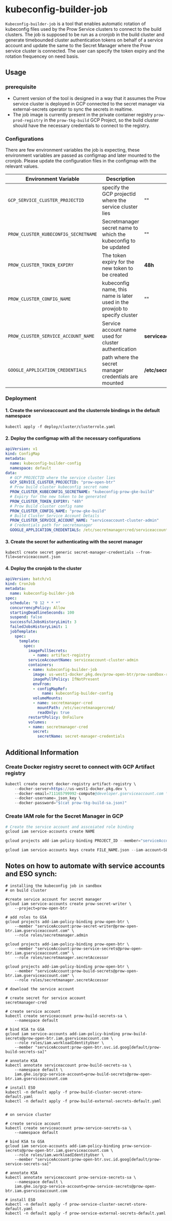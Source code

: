 # kubeconfig-builder-job

`Kubeconfig-builder-job` is a tool that enables automatic rotation of kubeconfig files used by the Prow Service clusters to connect to the build clusters. The job is supposed to be run as a cronjob in the build cluster and generate timebounded cluster authentication tokens on behalf of a service account and update the same to the Secret Manager where the Prow service cluster is connected. The user can specify the token expiry and the rotation frequencey on need basis.

## Usage

### prerequisite

- Current version of the tool is designed in a way that it assumes the Prow service cluster is deployed in GCP connected to the secret manager via external-secrets operator to sync the secrets in realtime.
- The job image is currently present in the private container registry `prow-prod-registry` in the `prow-tkg-build` GCP Project, so the build cluster should have the necessary credentials to connect to the registry.

### Configurations

There are few environment variables the job is expecting, these environment variables are passed as configmap and later mounted to the cronjob. Please update the configuration files in the configmap with the relevant values.

| Environment Variable | Description | Default |
| --- | --- | --- |
| `GCP_SERVICE_CLUSTER_PROJECTID` | specify the GCP projectId where the service cluster lies | "" |
| `PROW_CLUSTER_KUBECONFIG_SECRETNAME` | Secretmanager secret name to which the kubeconfig to be updated | "" |
| `PROW_CLUSTER_TOKEN_EXPIRY` | The token expiry for the new token to be created | **48h** |
| `PROW_CLUSTER_CONFIG_NAME` | kubeconfig name, this name is later used in the prowjob to specify cluster | "" |
| `PROW_CLUSTER_SERVICE_ACCOUNT_NAME` | Service account name used for cluster authentication | **serviceaccount-cluster-admin** |
| `GOOGLE_APPLICATION_CREDENTIALS` | path where the secret manager credentials are mounted | **/etc/secretmanagercred/serviceaccount.json** |

### Deployment

#### 1. Create the serviceaccount and the clusterrole bindings in the default namespace

`kubectl apply -f deploy/cluster/clusterrole.yaml`

#### 2. Deploy the configmap with all the necessary configurations

```yaml
apiVersion: v1
kind: ConfigMap
metadata:
  name: kubeconfig-builder-config
  namespace: default
data:
  # GCP PROJECTID where the service cluster lies
  GCP_SERVICE_CLUSTER_PROJECTID: "prow-open-btr"
  # Prow build cluster kubeconfig secret name
  PROW_CLUSTER_KUBECONFIG_SECRETNAME: "kubeconfig-prow-gke-build"
  # Expiry for the new token to be generated
  PROW_CLUSTER_TOKEN_EXPIRY: "48h"
  # Prow Build cluster config name
  PROW_CLUSTER_CONFIG_NAME: "prow-gke-build"
  # Build Cluster Service Account Details
  PROW_CLUSTER_SERVICE_ACCOUNT_NAME: "serviceaccount-cluster-admin"   
  # Credentials path for secretmanager
  GOOGLE_APPLICATION_CREDENTIALS: /etc/secretmanagercred/serviceaccount.json      
```

#### 3. Create the secret for authenticating with the secret manager

`kubectl create secret generic secret-manager-credentials --from-file=serviceaccount.json`

#### 4. Deploy the cronjob to the cluster

```yaml
apiVersion: batch/v1
kind: CronJob
metadata:
  name: kubeconfig-builder-job
spec:
  schedule: "0 12 * * *"
  concurrencyPolicy: Allow
  startingDeadlineSeconds: 100
  suspend: false
  successfulJobsHistoryLimit: 3
  failedJobsHistoryLimit: 1
  jobTemplate:
    spec:
      template:
        spec:
          imagePullSecrets:
            - name: artifact-registry
          serviceAccountName: serviceaccount-cluster-admin
          containers:
          - name: kubeconfig-builder-job
            image: us-west1-docker.pkg.dev/prow-open-btr/prow-sandbox-registry/kubeconfig-builder-job:1.0
            imagePullPolicy: IfNotPresent
            envFrom:
            - configMapRef:
                name: kubeconfig-builder-config
            volumeMounts:
            - name: secretmanager-cred
              mountPath: /etc/secretmanagercred/
              readOnly: true
          restartPolicy: OnFailure
          volumes:
          - name: secretmanager-cred
            secret:
              secretName: secret-manager-credentials
```

## Additional Information

### Create Docker registry secret to connect with GCP Artifact registry

```s
kubectl create secret docker-registry artifact-registry \
    --docker-server=https://us-west1-docker.pkg.dev \
    --docker-email=711165799992-compute@developer.gserviceaccount.com \
    --docker-username=_json_key \
    --docker-password="$(cat prow-tkg-build-sa.json)"
```

### Create IAM role for the Secret Manager in GCP

```s
# Create the service account and asscoiated role binding
gcloud iam service-accounts create NAME

gcloud projects add-iam-policy-binding PROJECT_ID --member="serviceAccount:SERVICE_ACCOUNT_NAME@PROJECT_ID.iam.gserviceaccount.com" --role=ROLE

gcloud iam service-accounts keys create FILE_NAME.json --iam-account=SERVICE_ACCOUNT_NAME@PROJECT_ID.iam.gserviceaccount.com
```

## Notes on how to automate with service accounts and ESO synch:
```
# installing the kubeconfig job in sandbox
# on build cluster

#create service account for secret manager
gcloud iam service-accounts create prow-secret-writer \
    --project=prow-open-btr

# add roles to GSA
gcloud projects add-iam-policy-binding prow-open-btr \
    --member "serviceAccount:prow-secret-writer@prow-open-btr.iam.gserviceaccount.com" \
    --role roles/secretmanager.admin

gcloud projects add-iam-policy-binding prow-open-btr \
    --member "serviceAccount:prow-service-secrets@prow-open-btr.iam.gserviceaccount.com" \
    --role roles/secretmanager.secretAccessor

gcloud projects add-iam-policy-binding prow-open-btr \
    --member "serviceAccount:prow-build-secrets@prow-open-btr.iam.gserviceaccount.com" \
    --role roles/secretmanager.secretAccessor

# download the service account

# create secret for service account
secretmanager-cred

# create service account
kubectl create serviceaccount prow-build-secrets-sa \
    --namespace default

# bind KSA to GSA
gcloud iam service-accounts add-iam-policy-binding prow-build-secrets@prow-open-btr.iam.gserviceaccount.com \
    --role roles/iam.workloadIdentityUser \
    --member "serviceAccount:prow-open-btr.svc.id.goog[default/prow-build-secrets-sa]"

# annotate KSA
kubectl annotate serviceaccount prow-build-secrets-sa \
    --namespace default \
    iam.gke.io/gcp-service-account=prow-build-secrets@prow-open-btr.iam.gserviceaccount.com

# install ESO
kubectl -n default apply -f prow-build-cluster-secret-store-default.yaml
kubectl -n default apply -f prow-build-external-secrets-default.yaml


# on service cluster

# create service account
kubectl create serviceaccount prow-service-secrets-sa \
    --namespace default

# bind KSA to GSA
gcloud iam service-accounts add-iam-policy-binding prow-service-secrets@prow-open-btr.iam.gserviceaccount.com \
    --role roles/iam.workloadIdentityUser \
    --member "serviceAccount:prow-open-btr.svc.id.goog[default/prow-service-secrets-sa]"

# annotate KSA
kubectl annotate serviceaccount prow-service-secrets-sa \
    --namespace default \
    iam.gke.io/gcp-service-account=prow-service-secrets@prow-open-btr.iam.gserviceaccount.com

# install ESO
kubectl -n default apply -f prow-service-cluster-secret-store-default.yaml
kubectl -n default apply -f prow-service-external-secrets-default.yaml
```
